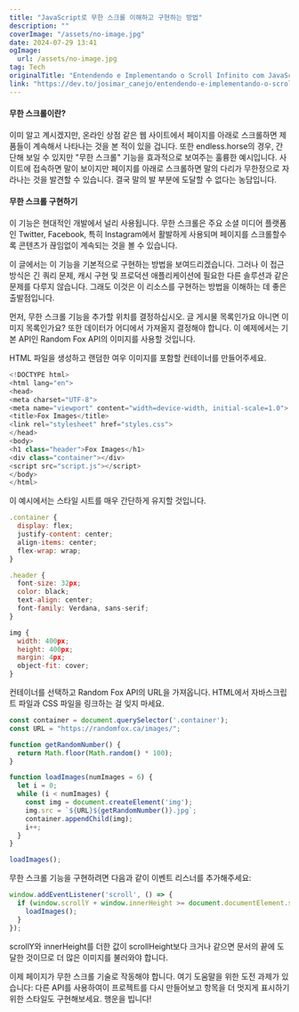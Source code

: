 ```yaml
---
title: "JavaScript로 무한 스크롤 이해하고 구현하는 방법"
description: ""
coverImage: "/assets/no-image.jpg"
date: 2024-07-29 13:41
ogImage: 
  url: /assets/no-image.jpg
tag: Tech
originalTitle: "Entendendo e Implementando o Scroll Infinito com JavaScript"
link: "https://dev.to/josimar_canejo/entendendo-e-implementando-o-scroll-infinito-com-javascript-4526"
---
```



#### 무한 스크롤이란?

이미 알고 계시겠지만, 온라인 상점 같은 웹 사이트에서 페이지를 아래로 스크롤하면 제품들이 계속해서 나타나는 것을 본 적이 있을 겁니다. 또한 endless.horse의 경우, 간단해 보일 수 있지만 "무한 스크롤" 기능을 효과적으로 보여주는 훌륭한 예시입니다. 사이트에 접속하면 말이 보이지만 페이지를 아래로 스크롤하면 말의 다리가 무한정으로 자라나는 것을 발견할 수 있습니다. 결국 말의 발 부분에 도달할 수 없다는 농담입니다.

#### 무한 스크롤 구현하기

이 기능은 현대적인 개발에서 널리 사용됩니다. 무한 스크롤은 주요 소셜 미디어 플랫폼인 Twitter, Facebook, 특히 Instagram에서 활발하게 사용되며 페이지를 스크롤할수록 콘텐츠가 끊임없이 계속되는 것을 볼 수 있습니다.

<div class="content-ad"></div>

이 글에서는 이 기능을 기본적으로 구현하는 방법을 보여드리겠습니다. 그러나 이 접근 방식은 긴 쿼리 문제, 캐시 구현 및 프로덕션 애플리케이션에 필요한 다른 솔루션과 같은 문제를 다루지 않습니다. 그래도 이것은 이 리소스를 구현하는 방법을 이해하는 데 좋은 출발점입니다.

먼저, 무한 스크롤 기능을 추가할 위치를 결정하십시오. 글 게시물 목록인가요 아니면 이미지 목록인가요? 또한 데이터가 어디에서 가져올지 결정해야 합니다. 이 예제에서는 기본 API인 Random Fox API의 이미지를 사용할 것입니다.

HTML 파일을 생성하고 랜덤한 여우 이미지를 포함할 컨테이너를 만들어주세요.

```js
<!DOCTYPE html>
<html lang="en">
<head>
<meta charset="UTF-8">
<meta name="viewport" content="width=device-width, initial-scale=1.0">
<title>Fox Images</title>
<link rel="stylesheet" href="styles.css">
</head>
<body>
<h1 class="header">Fox Images</h1>
<div class="container"></div>
<script src="script.js"></script>
</body>
</html>
```

<div class="content-ad"></div>

이 예시에서는 스타일 시트를 매우 간단하게 유지할 것입니다.

```js
.container {
  display: flex;
  justify-content: center;
  align-items: center;
  flex-wrap: wrap;
}

.header {
  font-size: 32px;
  color: black;
  text-align: center;
  font-family: Verdana, sans-serif;
}

img {
  width: 400px;
  height: 400px;
  margin: 4px;
  object-fit: cover;
}
```

컨테이너를 선택하고 Random Fox API의 URL을 가져옵니다. HTML에서 자바스크립트 파일과 CSS 파일을 링크하는 걸 잊지 마세요.

```js
const container = document.querySelector('.container');
const URL = "https://randomfox.ca/images/";

function getRandomNumber() {
  return Math.floor(Math.random() * 100);
}

function loadImages(numImages = 6) {
  let i = 0;
  while (i < numImages) {
    const img = document.createElement('img');
    img.src = `${URL}${getRandomNumber()}.jpg`;
    container.appendChild(img);
    i++;
  }
}

loadImages();
```

<div class="content-ad"></div>

무한 스크롤 기능을 구현하려면 다음과 같이 이벤트 리스너를 추가해주세요:

```js
window.addEventListener('scroll', () => {
  if (window.scrollY + window.innerHeight >= document.documentElement.scrollHeight) {
    loadImages();
  }
});
```

scrollY와 innerHeight를 더한 값이 scrollHeight보다 크거나 같으면 문서의 끝에 도달한 것이므로 더 많은 이미지를 불러와야 합니다.

이제 페이지가 무한 스크롤 기술로 작동해야 합니다. 여기 도움말을 위한 도전 과제가 있습니다: 다른 API를 사용하여이 프로젝트를 다시 만들어보고 항목을 더 멋지게 표시하기위한 스타일도 구현해보세요. 행운을 빕니다!